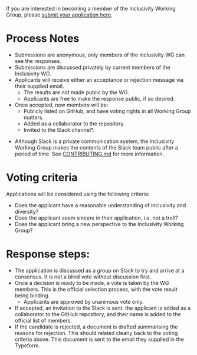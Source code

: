 If you are interested in becoming a member of the Inclusivity Working Group, please [submit your application here](https://nebrius.typeform.com/to/dsvEs5).

# Process Notes

- Submissions are anonymous, only members of the inclusivity WG can see the responses.
- Submissions are discussed privately by current members of the Inclusivity WG.
- Applicants will receive either an acceptance or rejection message via their supplied email.
    - The results are not made public by the WG.
    - Applicants are free to make the response public, if so desired.
- Once accepted, new members will be:
    - Publicly listed on GitHub, and have voting rights in all Working Group matters.
    - Added as a collaborator to the repository.
    - Invited to the Slack channel*.

* Although Slack is a private communication system, the Inclusivity Working Group makes the contents of the Slack team public after a period of time. See [CONTRIBUTING.md](CONTRIBUTING.md) for more information.

# Voting criteria

Applications will be considered using the following criteria:

- Does the applicant have a reasonable understanding of inclusivity and diversity?
- Does the applicant seem sincere in their application, i.e. not a troll?
- Does the applicant bring a new perspective to the Inclusivity Working Group?

# Response steps:

- The application is discussed as a group on Slack to try and arrive at a consensus. It is not a blind vote without discussion first.
- Once a decision is ready to be made, a vote is taken by the WG members. This is the official selection process, with the vote result being binding.
    - Applicants are approved by unanimous vote only.
- If accepted, an invitation to the Slack is sent, the applicant is added as a collaborator to the GitHub repository, and their name is added to the official list of members.
- If the candidate is rejected, a document is drafted summarising the reasons for rejection. This should related clearly back to the voting criteria above. This document is sent to the email they supplied in the Typeform.
